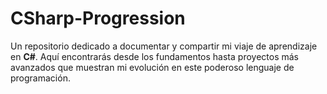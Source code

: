 # CSharp-Progression  
 Un repositorio dedicado a documentar y compartir mi viaje de aprendizaje en **C#**. Aquí encontrarás desde los fundamentos hasta proyectos más avanzados que muestran mi evolución en este poderoso lenguaje de programación.
